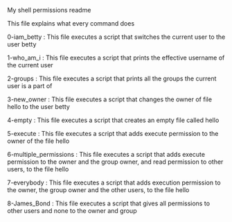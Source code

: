 My shell permissions readme

This file explains what every command does

0-iam_betty :
This file executes a script that switches the current user to the user betty

1-who_am_i :
This file executes a script that prints the effective username of the current user

2-groups :
This file executes a script that prints all the groups the current user is a part of

3-new_owner :
This file executes a script that changes the owner of file hello to the user betty

4-empty :
This file executes a script that creates an empty file called hello

5-execute :
This file executes a script that adds execute permission to the owner of the file hello

6-multiple_permissions :
This file executes  a script that adds execute permission to the owner and the group owner, and read permission to other users, to the file hello

7-everybody :
This file executes a script that adds execution permission to the owner, the group owner and the other users, to the file hello

8-James_Bond :
This file executes a script that gives all permissions to other users and none to the owner and group